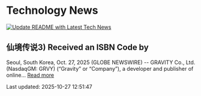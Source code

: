 # Technology News

[![Update README with Latest Tech News](https://github.com/tcdtist/daily-tech-digest/actions/workflows/main.yml/badge.svg)](https://github.com/tcdtist/daily-tech-digest/actions/workflows/main.yml)

## 仙境传说3) Received an ISBN Code by
Seoul, South Korea, Oct. 27, 2025 (GLOBE NEWSWIRE) -- GRAVITY Co., Ltd. (NasdaqGM: GRVY) (“Gravity” or “Company”), a developer and publisher of online...
[Read more](https://www.globenewswire.com/news-release/2025/10/27/3174382/0/en/RAGNAROK-3-Chinese-Title-%E4%BB%99%E5%A2%83%E4%BC%A0%E8%AF%B43-Received-an-ISBN-Code-by-Chinese-Government.html)



Last updated: 2025-10-27 12:51:47